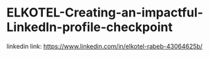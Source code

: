 # ELKOTEL-Creating-an-impactful-LinkedIn-profile-checkpoint
linkedin link:
https://www.linkedin.com/in/elkotel-rabeb-43064625b/
